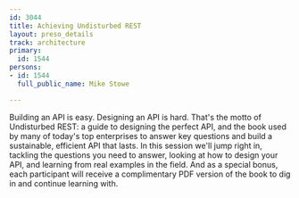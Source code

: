 ```yaml
---
id: 3044
title: Achieving Undisturbed REST
layout: preso_details
track: architecture
primary:
  id: 1544
persons:
- id: 1544
  full_public_name: Mike Stowe

---
```

Building an API is easy. Designing an API is hard. That's the motto of Undisturbed REST: a guide to designing the perfect API, and the book used by many of today's top enterprises to answer key questions and build a sustainable, efficient API that lasts. In this session we'll jump right in, tackling the questions you need to answer, looking at how to design your API, and learning from real examples in the field. And as a special bonus, each participant will receive a complimentary PDF version of the book to dig in and continue learning with.
